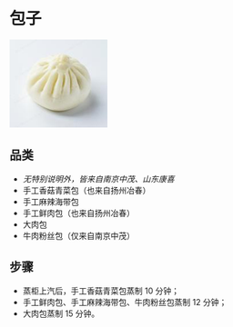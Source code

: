 # 包子

![包子](../images/包子.png)


## 品类
- _无特别说明外，皆来自南京中茂、山东康喜_
- 手工香菇青菜包（也来自扬州冶春）
- 手工麻辣海带包
- 手工鲜肉包（也来自扬州冶春）
- 大肉包
- 牛肉粉丝包（仅来自南京中茂）

## 步骤
- 蒸柜上汽后，手工香菇青菜包蒸制 10 分钟；
- 手工鲜肉包、手工麻辣海带包、牛肉粉丝包蒸制 12 分钟；
- 大肉包蒸制 15 分钟。
